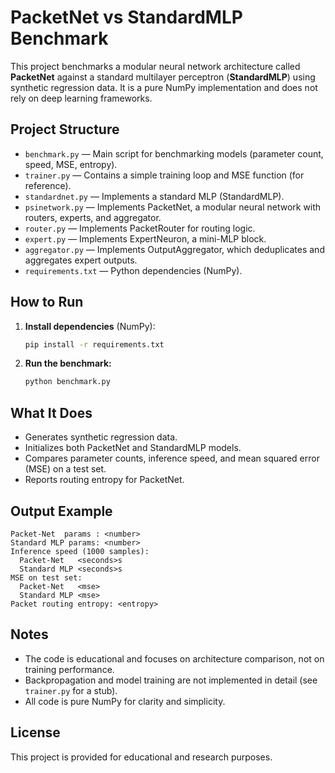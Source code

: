 # PacketNet vs StandardMLP Benchmark

This project benchmarks a modular neural network architecture called **PacketNet** against a standard multilayer perceptron (**StandardMLP**) using synthetic regression data. It is a pure NumPy implementation and does not rely on deep learning frameworks.

## Project Structure

- `benchmark.py` — Main script for benchmarking models (parameter count, speed, MSE, entropy).
- `trainer.py` — Contains a simple training loop and MSE function (for reference).
- `standardnet.py` — Implements a standard MLP (StandardMLP).
- `psinetwork.py` — Implements PacketNet, a modular neural network with routers, experts, and aggregator.
- `router.py` — Implements PacketRouter for routing logic.
- `expert.py` — Implements ExpertNeuron, a mini-MLP block.
- `aggregator.py` — Implements OutputAggregator, which deduplicates and aggregates expert outputs.
- `requirements.txt` — Python dependencies (NumPy).

## How to Run

1. **Install dependencies** (NumPy):
   ```bash
   pip install -r requirements.txt
   ```

2. **Run the benchmark:**
   ```bash
   python benchmark.py
   ```

## What It Does
- Generates synthetic regression data.
- Initializes both PacketNet and StandardMLP models.
- Compares parameter counts, inference speed, and mean squared error (MSE) on a test set.
- Reports routing entropy for PacketNet.

## Output Example
```
Packet-Net  params : <number>
Standard MLP params: <number>
Inference speed (1000 samples):
  Packet-Net   <seconds>s
  Standard MLP <seconds>s
MSE on test set:
  Packet-Net   <mse>
  Standard MLP <mse>
Packet routing entropy: <entropy>
```

## Notes
- The code is educational and focuses on architecture comparison, not on training performance.
- Backpropagation and model training are not implemented in detail (see `trainer.py` for a stub).
- All code is pure NumPy for clarity and simplicity.

## License
This project is provided for educational and research purposes.
#
